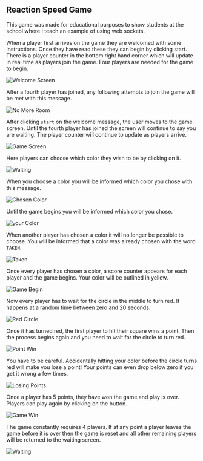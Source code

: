 ## Reaction Speed Game

This game was made for educational purposes to show students at the school where I teach an example of using web sockets. 

When a player first arrives on the game they are welcomed with some instructions. Once they have read these they can begin by clicking start. There is a player counter in the bottom right hand corner which will update in real time as players join the game. Four players are needed for the game to begin.

![Welcome Screen](https://res.cloudinary.com/dtirfwiy8/image/upload/v1644507719/reaction-speed/1_badubl.png)

After a fourth player has joined, any following attempts to join the game will be met with this message.

![No More Room](https://res.cloudinary.com/dtirfwiy8/image/upload/v1644507717/reaction-speed/3_hs7a6c.png)

After clicking `start` on the welcome message, the user moves to the game screen. Until the fourth player has joined the screen will continue to say you are waiting. The player counter will continue to update as players arrive.

![Game Screen](https://res.cloudinary.com/dtirfwiy8/image/upload/v1644507717/reaction-speed/2_djr1ic.png)

Here players can choose which color they wish to be by clicking on it.

![Waiting](https://res.cloudinary.com/dtirfwiy8/image/upload/v1644507718/reaction-speed/4_rydunk.png)

When you choose a color you will be informed which color you chose with this message.

![Chosen Color](https://res.cloudinary.com/dtirfwiy8/image/upload/v1644507718/reaction-speed/7_krf77n.jpg)

Until the game begins you will be informed which color you chose.

![your Color](https://res.cloudinary.com/dtirfwiy8/image/upload/v1644507717/reaction-speed/5.5_oarnwv.png)

When another player has chosen a color it will no longer be possible to choose. You will be informed that a color was already chosen with the word `TAKEN`.

![Taken](https://res.cloudinary.com/dtirfwiy8/image/upload/v1644507718/reaction-speed/6_y7clnp.png)

Once every player has chosen a color, a score counter appears for each player and the game begins. Your color will be outlined in yellow.

![Game Begin](https://res.cloudinary.com/dtirfwiy8/image/upload/v1644507718/reaction-speed/8_nvhtfv.jpg)

Now every player has to wait for the circle in the middle to turn red. It happens at a random time between zero and 20 seconds.

![Red Circle](https://res.cloudinary.com/dtirfwiy8/image/upload/v1644507718/reaction-speed/9_zrnb3h.jpg)

Once it has turned red, the first player to hit their square wins a point. Then the process begins again and you need to wait for the circle to turn red.

![Point Win](https://res.cloudinary.com/dtirfwiy8/image/upload/v1644507719/reaction-speed/10_nfscek.jpg)

You have to be careful. Accidentally hitting your color before the circle turns red will make you lose a point! Your points can even drop below zero if you get it wrong a few times.

![Losing Points](https://res.cloudinary.com/dtirfwiy8/image/upload/v1644507719/reaction-speed/11_d11s0g.jpg)

Once a player has 5 points, they have won the game and play is over. Players can play again by clicking on the button.

![Game Win](https://res.cloudinary.com/dtirfwiy8/image/upload/v1644507719/reaction-speed/12_ktlq12.png)

The game constantly requires 4 players. If at any point a player leaves the game before it is over then the game is reset and all other remaining players will be returned to the waiting screen.

![Waiting](https://res.cloudinary.com/dtirfwiy8/image/upload/v1644507718/reaction-speed/4_rydunk.png)
